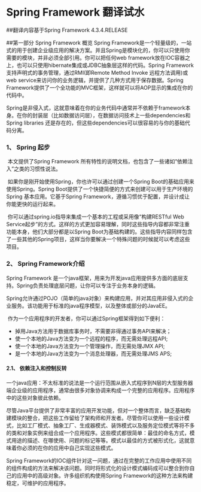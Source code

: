 # Spring Framework 翻译试水
##翻译内容基于Spring Framework 4.3.4.RELEASE

##第一部分 Spring Framework 概览
  Spring Framework是一个轻量级的，一站式的用于创建企业级应用的解决方案。并且Spring是模块化的，你可以只使用你需要的模块，并非必须全部引用。你可以把任何web framework放在IOC容器之上，也可以只使用hibernate集成或JDBC抽象层这样的代码。Spring Framework支持声明式的事务管理，通过RMI(即Remote Method Invoke 远程方法调用)或web service来访问你的业务逻辑，并提供了几种方式用于保存数据。Spring Framework提供了一个全功能的MVC框架，这样就可以将AOP显示的集成在你的代码中。
  
  Spring是非侵入式，这就意味着在你的业务代码中通常并不依赖于framework本身。在你的封装层（比如数据访问层），在数据访问技术上一些dependencies和Spring libraries 还是存在的，但这些dependencies可以很容易的与你的基础代码分离。
  
###   1、 Spring 起步
  本文提供了Spring Framework 所有特性的说明文档，也包含了一些诸如“依赖注入”之类的习惯性说法。
  
  如果你是刚开始使用Spring，你也许可以通过创建一个Spring Boot的基础应用来使用Spring。Spring Boot提供了一个快捷简便的方式来创建可以用于生产环境的Spring 基本应用。它基于Spring Framework，遵循习惯优于配置，并设计成让你能更快的运行起来。
  
  你可以通过spring.io指导来集成一个基本的工程或采用像“构建RESTful Web Service起步”的方式。这样的方式更加容易理解，同时这些指导内容都非常注重功能本身，他们大部分都是以Spring Boot为基础构建的。这些指导内容同样包含了一些其他的Spring项目，这样当你要解决一个特殊问题的时候就可以考虑这些项目。
### 2、 Spring Framework介绍

  Spring Framework 是一个java框架，用来为开发java应用提供多方面的底层支持。Spring负责处理底层问题，让你可以专注于业务本身的逻辑。
  
  Spring允许通过POJO（简单的java对象）来构建应用，并对其应用非侵入式的企业服务。该功能用于标准的java程序模型，以及整体或部分的JavaEE。
  
  作为一个应用程序的开发者，你可以通过Spring框架得到如下便利：
  
 - 掉用Java方法用于数据库事务时，不需要非得通过事务API来解决；
 - 使一个本地的Java方法变为一个远程的程序，而无需处理远程API;
 - 使一个本地的Java方法变为一个管理操作，而无需处理JMX API;
 - 是一个本地的Java方法变为一个消息处理器，而无需处理JMS APS;
 
#### 2.1、 依赖注入和控制反转
一个java应用：不太标准的说法是一个运行范围从嵌入式程序到N层的大型服务器端企业级的应用程序，通常由很多对象协调来构成一个完整的应用程序。应用程序中的这些对象彼此依赖。

尽管Java平台提供了非常丰富的应用开发功能，但对一个整体而言，缺乏基础构建模块的整合，把这些工作留给了架构师和开发者。尽管你可以使用一些设计模式，比如工厂模式、抽象工厂、生成器模式、装饰模式以及服务定位模式等将不多的类和对象实例来组合成一个应用程序。这些模式都很简单：最佳的命名方式，模式用途的描述、在哪使用、问题的标记等等。模式以最佳的方式被形式化，这就意味着你必须的在你的应用中自己实现这些模式。

Spring Framework的IOC组件针对这一问题，通过在完整的工作应用中使用不同的组件构成的方法来解决该问题。同时将形式化的设计模式编码成可以整合到你自己的应用中的高级对象。许多组织机构使用Spring Framework的这种方法来构建稳定，可维护的应用程序。
  
  
